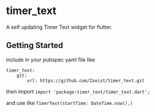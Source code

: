 # timer_text

A self updating Timer Text widget for flutter.
## Getting Started
include in your pubspec yaml file like 
```
timer_text:
    git:
        url: https://github.com/Zaxist/timer_text.git
```
      
then import 
`import 'package:timer_text/timer_text.dart';`

and use like 
`TimerText(startTime: DateTime.now(),)`
